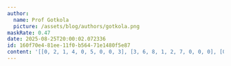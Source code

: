 ```yaml
---
author:
  name: Prof Gotkola
  picture: /assets/blog/authors/gotkola.png
maskRate: 0.47
date: 2025-08-25T20:00:02.072336
id: 160f70e4-81ee-11f0-b564-71e1480f5e87
content: '[[0, 2, 1, 4, 0, 5, 0, 0, 3], [3, 6, 8, 1, 2, 7, 0, 0, 0], [0, 0, 7, 3, 9, 0, 2, 0, 1], [0, 5, 3, 6, 1, 0, 9, 0, 7], [0, 0, 0, 0, 7, 0, 0, 3, 0], [0, 1, 0, 0, 3, 0, 6, 8, 4], [2, 0, 0, 7, 0, 1, 4, 0, 8], [0, 8, 9, 2, 0, 3, 0, 0, 6], [4, 7, 0, 0, 0, 0, 3, 1, 0]]'
---
```

